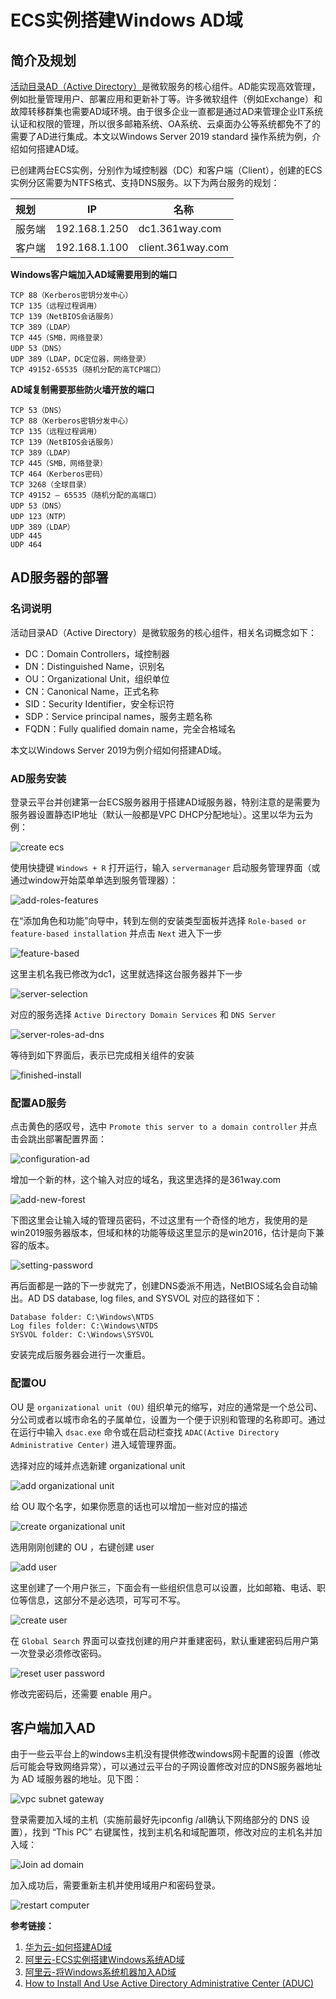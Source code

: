# ECS实例搭建Windows AD域

## 简介及规划

[活动目录AD（Active Directory）](https://learn.microsoft.com/en-us/windows-server/identity/ad-ds/get-started/virtual-dc/active-directory-domain-services-overview)是微软服务的核心组件。AD能实现高效管理，例如批量管理用户、部署应用和更新补丁等。许多微软组件（例如Exchange）和故障转移群集也需要AD域环境。由于很多企业一直都是通过AD来管理企业IT系统认证和权限的管理，所以很多邮箱系统、OA系统、云桌面办公等系统都免不了的需要了AD进行集成。本文以Windows Server 2019 standard 操作系统为例，介绍如何搭建AD域。

已创建两台ECS实例，分别作为域控制器（DC）和客户端（Client），创建的ECS实例分区需要为NTFS格式、支持DNS服务。以下为两台服务的规划：

| 规划 | IP | 名称                           |
| :---- | -------| ------------------------ |
| 服务端 | 192.168.1.250 | dc1.361way.com    |
| 客户端 | 192.168.1.100 | client.361way.com |

**Windows客户端加入AD域需要用到的端口**

    TCP 88（Kerberos密钥分发中心）
    TCP 135（远程过程调用）
    TCP 139（NetBIOS会话服务）
    TCP 389（LDAP）
    TCP 445（SMB，网络登录）
    UDP 53（DNS）
    UDP 389（LDAP，DC定位器，网络登录）
    TCP 49152-65535（随机分配的高TCP端口）

**AD域复制需要那些防火墙开放的端口**

    TCP 53（DNS）
    TCP 88（Kerberos密钥分发中心）
    TCP 135（远程过程调用）
    TCP 139（NetBIOS会话服务）
    TCP 389（LDAP）
    TCP 445（SMB，网络登录）
    TCP 464（Kerberos密码）
    TCP 3268（全球目录）
    TCP 49152 – 65535（随机分配的高端口）
    UDP 53（DNS）
    UDP 123（NTP）
    UDP 389（LDAP）
    UDP 445
    UDP 464

## AD服务器的部署

### 名词说明

活动目录AD（Active Directory）是微软服务的核心组件，相关名词概念如下：

- DC：Domain Controllers，域控制器
- DN：Distinguished Name，识别名
- OU：Organizational Unit，组织单位
- CN：Canonical Name，正式名称
- SID：Security Identifier，安全标识符
- SDP：Service principal names，服务主题名称
- FQDN：Fully qualified domain name，完全合格域名

本文以Windows Server 2019为例介绍如何搭建AD域。

### AD服务安装

登录云平台并创建第一台ECS服务器用于搭建AD域服务器，特别注意的是需要为服务器设置静态IP地址（默认一般都是VPC DHCP分配地址）。这里以华为云为例：

![create ecs](./images/create-staticip-ecs.png)

使用快捷键 `Windows + R` 打开运行，输入 `servermanager` 启动服务管理界面（或通过window开始菜单单选到服务管理器）：

![add-roles-features](./images/add-roles-features.png)

在“添加角色和功能”向导中，转到左侧的安装类型面板并选择 `Role-based or feature-based installation` 并点击 `Next` 进入下一步

![feature-based](./images/feature-based.png)

这里主机名我已修改为dc1，这里就选择这台服务器并下一步

![server-selection](./images/server-selection.png)

对应的服务选择 `Active Directory Domain Services` 和 `DNS Server` 

![server-roles-ad-dns](./images/server-roles-ad-dns.png)

等待到如下界面后，表示已完成相关组件的安装

![finished-install](./images/finished-install.png)

### 配置AD服务

点击黄色的感叹号，选中 `Promote this server to a domain controller` 并点击会跳出部署配置界面：

![configuration-ad](./images/configuration-ad.png)

增加一个新的林，这个输入对应的域名，我这里选择的是361way.com

![add-new-forest](./images/add-new-forest.png)

下图这里会让输入域的管理员密码，不过这里有一个奇怪的地方，我使用的是win2019服务器版本，但域和林的功能等级这里显示的是win2016，估计是向下兼容的版本。

![setting-password](./images/setting-password.png)

再后面都是一路的下一步就完了，创建DNS委派不用选，NetBIOS域名会自动输出。AD DS database, log files, and SYSVOL 对应的路径如下：

    Database folder: C:\Windows\NTDS
    Log files folder: C:\Windows\NTDS
    SYSVOL folder: C:\Windows\SYSVOL

安装完成后服务器会进行一次重启。

### 配置OU

OU 是 `organizational unit (OU)` 组织单元的缩写，对应的通常是一个总公司、分公司或者以城市命名的子属单位，设置为一个便于识别和管理的名称即可。通过在运行中输入 `dsac.exe` 命令或在启动栏查找 `ADAC(Active Directory Administrative Center)` 进入域管理界面。

选择对应的域并点选新建 organizational unit

![add organizational unit](./images/add-ou.png)

给 OU 取个名字，如果你愿意的话也可以增加一些对应的描述

![create organizational unit](./images/create-ou.png)

选用刚刚创建的 OU ，右键创建 user 

![add user](./images/add-user.png)

这里创建了一个用户张三，下面会有一些组织信息可以设置，比如邮箱、电话、职位等信息，这部分不是必选项，可写可不写。

![create user](./images/create-ou-user.png)

在 `Global Search` 界面可以查找创建的用户并重建密码，默认重建密码后用户第一次登录必须修改密码。

![reset user password](./images/reset-ad-user-password.png)

修改完密码后，还需要 enable 用户。

## 客户端加入AD

由于一些云平台上的windows主机没有提供修改windows网卡配置的设置（修改后可能会导致网络异常），可以通过云平台的子网设置修改对应的DNS服务器地址为 AD 域服务器的地址。见下图：

![vpc subnet gateway](./images/vpc-subnet-gateway.png)

登录需要加入域的主机（实施前最好先ipconfig /all确认下网络部分的 DNS 设置），找到 “This PC” 右键属性，找到主机名和域配置项，修改对应的主机名并加入域：

![Join ad domain](./images/join-ad-domain.png)

加入成功后，需要重新主机并使用域用户和密码登录。

![restart computer](./images/join-restart-computer.png)


**参考链接：**

1. [华为云-如何搭建AD域](https://support.huaweicloud.com/intl/zh-cn/eu-west-0-usermanual-rds/rds_faq_0112.html)
1. [阿里云-ECS实例搭建Windows系统AD域](https://help.aliyun.com/zh/ecs/use-cases/ecs-instance-building-windows-active-directory-domain)
1. [阿里云-将Windows系统机器加入AD域](https://developer.aliyun.com/article/738316)
1. [How to Install And Use Active Directory Administrative Center (ADUC)](https://blog.netwrix.com/2023/05/26/how-to-install-active-directory-administrative-center/)